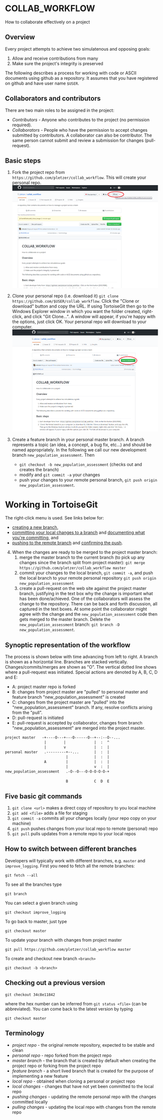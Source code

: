# COLLAB_WORKFLOW

How to collaborate effectively on a project

## Overview

Every project attempts to achieve two simulatenous and opposing goals:

 1. Allow and receive contributions from many
 2. Make sure the project's integrity is preserved

The following describes a process for working with code or ASCII documents using github as a repository. It assumes that you have registered on github and have user name `$USER`.

## Collaborators and contributors

There are two main roles to be assigned in the project:

 * *Contributors* - Anyone who contributes to the project (no permission required). 
 * *Collaborators* - People who have the permission to accept changes submitted by contributors. A collaborator can also be contributor. The same person cannot submit and review a submission for changes (pull-request).

## Basic steps

 1. Fork the project repo from `https://github.com/pletzer/collab_workflow`. This will create your personal repo.
 ![Image of "Fork" button](fork.png)

 2. Clone your personal repo (i.e. download it) `git clone https://github.com/$USER/collab_workflow`. Click the "Clone or download" button and copy the URL. If using TortoiseGit then go to the Windows Explorer window in which you want the folder created, right-click, and click "Git Clone...". A window will appear, if you're happy with the options, just click OK. Your personal repo will download to your computer.
 ![Image of "Clone" button](clone.png)

 3. Create a feature branch in your personal master branch. A branch represents a topic (an idea, a concept, a bug fix, etc...) and should be named appropriately. In the following we call our new development branch `new_population_assessment`. Then
    * `git checkout -b new_population_assessment` (checks out and creates the branch)
    * modify and `git commit -a` your changes
    * push your changes to your remote personal branch, `git push origin new_population_assessment`. 

# Working in TortoiseGit

The right-click menu is used. See links below for:
 * [creating a new branch](https://github.com/SamikDatta/collab_workflow/blob/tortoisegit_images/new_branch.png),
 * [committing your local changes to a branch](https://github.com/SamikDatta/collab_workflow/blob/tortoisegit_images/commit1.png) and [documenting what you're committing](https://github.com/SamikDatta/collab_workflow/blob/tortoisegit_images/commit2.png), and
 * [pushing to the remote branch](https://github.com/SamikDatta/collab_workflow/blob/tortoisegit_images/push1.png) and [confirming the push](https://github.com/SamikDatta/collab_workflow/blob/tortoisegit_images/push2.png).

 4. When the changes are ready to be merged to the project master branch:
    1. merge the master branch to the current branch (to pick up any changes since the branch split from project master): `git merge https://github.com/pletzer/collab_workflow master`
    2. commit your changes to the local branch, `git commit -a`, and push the local branch to your remote personal repository `git push origin new_population_assessment`
    3. create a pull-request on the web site against the project master branch, justifying in the text box why the change is important what has been done/achieved. One of the collaborators will assess the change to the repository. There can be back and forth discussion, all captured in the text boxes. At some point the collaborator might agree with the change and the `new_population_assessment` code then gets merged to the master branch. Delete the `new_population_assessment` branch: `git branch -D new_population_assessment`.


## Synoptic representation of the workflow

The process is shown below with time advancing from left to right. A branch is shown as a horizontal line. Branches are stacked vertically. Changes/commits/merges are shown as "O". The vertical dotted line shows where a pull-request was initiated. Special actions are denoted by A, B, C, D and E:
 * A: project master repo is forked
 * B: changes from project master are "pulled" to personal master and feature branch "new_population_assessment" is created
 * C: changes from the project master are "pulled" into the "new_population_assessment" branch. If any, resolve conflicts arising from the "pull". 
 * D: pull-request is initiated
 * E: pull-request is accepted by collaborator, changes from branch "new_population_assessment" are merged into the project master. 

```sequence
project master   -+----O---+---O------O--+--:--O--...
                  |        |             |  :  ^
                  |        v             |  :  |
personal master   .---------+--...       |  :  |
                            |            |  :  |
                  A         |            |  :  |
                            |            v  :  |
new_population_assessment   .-O--O---O-O-O-O-O-+
                             
                            B            C  D  E         
```

## Five basic git commands

 1. `git clone <url>` makes a direct copy of repository to you local machine
 2. `git add <file>` adds a file for staging
 3. `git commit -a` commits all your changes locally (your repo copy on your machine)
 4. `git push` pushes changes from your local repo to remote (personal) repo
 5. `git pull` pulls updates from a remote repo to your local repos

## How to switch between different branches

Developers will typically work with different branches, e.g. `master` and `improve_logging`. First you need to fetch all the remote branches:
```
git fetch --all
```
To see all the branches type 
```
git branch
```
You can select a given branch using
```
git checkout improve_logging
```
To go back to master, just type
```
git checkout master
```
To update yopur branch with changes from project master
```
git pull https://github.com/pletzer/collab_workflow master
```
To create and checkout new branch `<branch>`
```
git checkout -b <branch>
```

## Checking out a previous version

```
git checkout 34c8e11842
```
where the hex number can be inferred from `git status <file>` (can be abbreviated).  You can come back to the latest version by typing
```
git checkout master
```

## Terminology

 * *project repo* - the original remote repository, expected to be stable and clean
 * *personal repo* - repo forked from the project repo
 * *master branch* - the branch that is created by default when creating the project repo or forking from the project repo
 * *feature branch* - a short lived branch that is created for the purpose of implementing a new feature
 * *local repo* - obtained when cloning a personal or project repo
 * *local changes* - changes that have not yet been committed to the local repo
 * *pushing changes* - updating the remote personal repo with the changes committed locally
 * *pulling changes* - updating the local repo with changes from the remote repo
